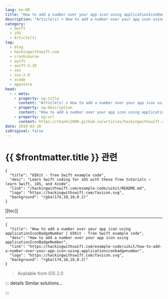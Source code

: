 ```yaml
---
lang: ko-KR
title: "How to add a number over your app icon using applicationIconBadgeNumber"
description: "Article(s) > How to add a number over your app icon using applicationIconBadgeNumber"
category:
  - Swift
  - iOS
  - Article(s)
tag: 
  - blog
  - hackingwithswift.com
  - crashcourse
  - swift
  - swift-5.10
  - ios
  - ios-2.0
  - xcode
  - appstore
head:
  - - meta:
    - property: og:title
      content: "Article(s) > How to add a number over your app icon using applicationIconBadgeNumber"
    - property: og:description
      content: "How to add a number over your app icon using applicationIconBadgeNumber"
    - property: og:url
      content: https://chanhi2000.github.io/articles/hackingwithswift.com/example-code/uikit/how-to-add-a-number-over-your-app-icon-using-applicationiconbadgenumber.html
date: 2019-03-28
isOriginal: false
---
```


# {{ $frontmatter.title }} 관련

```component VPCard
{
  "title": "UIKit - free Swift example code",
  "desc": "Learn Swift coding for iOS with these free tutorials – learn Swift, iOS, and Xcode",
  "link": "/hackingwithswift.com/example-code/uikit/README.md",
  "logo": "https://hackingwithswift.com/favicon.svg",
  "background": "rgba(174,10,10,0.2)"
}
```

[[toc]]

---

```component VPCard
{
  "title": "How to add a number over your app icon using applicationIconBadgeNumber | UIKit - free Swift example code",
  "desc": "How to add a number over your app icon using applicationIconBadgeNumber",
  "link": "https://hackingwithswift.com/example-code/uikit/how-to-add-a-number-over-your-app-icon-using-applicationiconbadgenumber",
  "logo": "https://hackingwithswift.com/favicon.svg",
  "background": "rgba(174,10,10,0.2)"
}
```

> Available from iOS 2.0

<!-- TODO: 작성 -->

<!--
Once your app has the user’s permission to do so, you can show numbers over your icon to indicate outstanding tasks, unread messages, game invites, or whatever makes sense for your app.

You *do* need to get their permission, though, so you should start by adding an import for the UserNotifications framework, then request permission with code like this:

```swift
UNUserNotificationCenter.current().requestAuthorization(options: .badge) { (granted, error) in
    if error != nil {
        // success!
    }
}
```

Once you have that permission – anywhere inside the `// success!` comment or at some point afterwards – you can place an integer badge of your app icon with one line of code:

```swift
UIApplication.shared.applicationIconBadgeNumber = 1
```

-->

::: details Similar solutions…

<!--
/example-code/uikit/how-to-change-your-app-icon-dynamically-with-setalternateiconname">How to change your app icon dynamically with setAlternateIconName() 
/example-code/system/how-to-run-code-when-your-app-is-terminated">How to run code when your app is terminated 
/quick-start/swiftui/how-to-show-text-and-an-icon-side-by-side-using-label">How to show text and an icon side by side using Label 
/example-code/uikit/how-to-localize-your-ios-app">How to localize your iOS app 
/quick-start/swiftui/swiftui-tips-and-tricks">SwiftUI tips and tricks</a>
-->

:::

